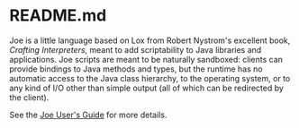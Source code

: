 # README.md

Joe is a little language based on Lox from Robert Nystrom's excellent book,
*Crafting Interpreters*, meant to add scriptability to Java libraries and
applications.  Joe scripts are meant to be naturally sandboxed: clients can 
provide bindings to Java methods and types, but the runtime has no automatic
access to the Java class hierarchy, to the operating system, or to any kind of
I/O other than simple output (all of which can be redirected by the client).

See the [Joe User's Guide](https://wduquette.github.io/joe) for more details.
